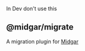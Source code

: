 In Dev don't use this

## @midgar/migrate

A migration plugin for [Midgar](https://www.npmjs.com/package/@midgar/midgar)